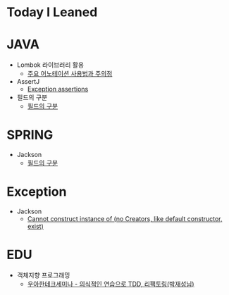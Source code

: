 # Today I Leaned 

# JAVA
* Lombok 라이브러리 활용
  * <a href="https://github.com/awesomejang/TIL/blob/main/Java/Lombok.md">주요 어노테이션 사용법과 주의점</a>
* AssertJ
  * <a href="https://github.com/awesomejang/TIL/blob/main/Java/Test/AssertJ_Exception_assertions.md">Exception assertions</a>
* 필드의 구분 
  * <a href="https://github.com/awesomejang/TIL/blob/main/Java/Field_division.md">필드의 구분</a>
    
# SPRING
* Jackson
  * <a href="https://github.com/awesomejang/TIL/blob/main/Java/Field_division.md">필드의 구분</a>  

# Exception
* Jackson
  * <a href="https://github.com/awesomejang/TIL/blob/main/Exception/Jackson/NoCreators.md">Cannot construct instance of (no Creators, like default constructor, exist)</a>  
  


# EDU
* 객체지향 프로그래밍
  * <a href="https://github.com/awesomejang/TIL/blob/main/EDU/woowa_TDD%26refactoring.md">우아한테크세미나 - 의식적인 연습으로 TDD, 리팩토링(박재성님)</a>

